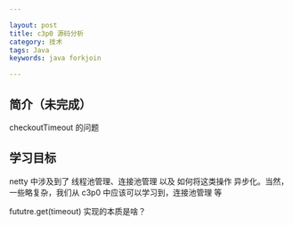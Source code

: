 ```yaml
---

layout: post
title: c3p0 源码分析
category: 技术
tags: Java
keywords: java forkjoin

---
```


## 简介（未完成）

checkoutTimeout 的问题

## 学习目标

netty 中涉及到了 线程池管理、连接池管理 以及 如何将这类操作 异步化。当然，一些略复杂，我们从 c3p0 中应该可以学习到，连接池管理 等

fututre.get(timeout) 实现的本质是啥？

